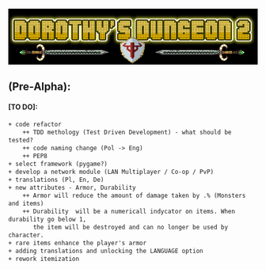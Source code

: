 
![Logo](https://github.com/zutmkr/Studia/blob/master/praca_mag/static/coollogo_com-7011398.png)


## (Pre-Alpha):
####    [TO DO]:
    + code refactor
        ++ TDD methology (Test Driven Development) - what should be tested?
        ++ code naming change (Pol -> Eng)
        ++ PEP8
    + select framework (pygame?)
    + develop a network module (LAN Multiplayer / Co-op / PvP)
    + translations (Pl, En, De) 
    + new attributes - Armor, Durability
        ++ Armor will reduce the amount of damage taken by .% (Monsters and items)
        ++ Durability  will be a numericall indycator on items. When durability go below 1,
           the item will be destroyed and can no longer be used by character.
    + rare items enhance the player's armor 
    + adding translations and unlocking the LANGUAGE option 
    + rework itemization
